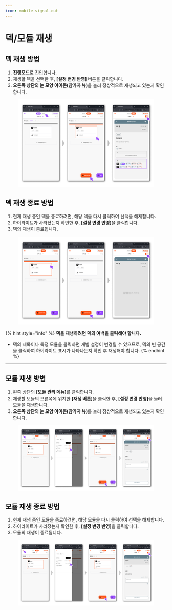 ```yaml
---
icon: mobile-signal-out
---
```


# 덱/모듈 재생

## **덱 재생 방법**

1. **진행모드**로 진입합니다.
2. 재생할 덱을 선택한 후, **\[설정 변경 반영]** 버튼을 클릭합니다.
3. **오른쪽 상단의 눈 모양 아이콘(참가자 뷰)**&#xC744; 눌러 정상적으로 재생되고 있는지 확인합니다.

<figure><img src="../.gitbook/assets/덱 재생 1.png" alt=""><figcaption></figcaption></figure>

## **덱 재생 종료 방법**

1. 현재 재생 중인 덱을 종료하려면, 해당 덱을 다시 클릭하여 선택을 해제합니다.
2. 하이라이트가 사라졌는지 확인한 후, **\[설정 변경 반영]**&#xC744; 클릭합니다.
3. 덱의 재생이 종료됩니다.

<figure><img src="../.gitbook/assets/덱 재생 2.png" alt=""><figcaption></figcaption></figure>



{% hint style="info" %}
**덱을 재생하려면 덱의 여백을 클릭해야 합니다.**

* 덱의 제목이나 특정 모듈을 클릭하면 개별 설정이 변경될 수 있으므로, 덱의 빈 공간을 클릭하여 하이라이트 표시가 나타나는지 확인 후 재생해야 합니다.
{% endhint %}





***

## **모듈 재생 방법**

1. 왼쪽 상단의 **\[모듈 관리 메뉴]**&#xB97C; 클릭합니다.
2. 재생할 모듈의 오른쪽에 위치한 **\[재생 버튼]**&#xC744; 클릭한 후, **\[설정 변경 반영]**&#xC744; 눌러 모듈을 재생합니다.
3. **오른쪽 상단의 눈 모양 아이콘(참가자 뷰)**&#xB97C; 눌러 정상적으로 재생되고 있는지 확인합니다.



<figure><img src="../.gitbook/assets/덱 재생 4.png" alt=""><figcaption></figcaption></figure>

## **모듈 재생 종료 방법**

1. 현재 재생 중인 모듈을 종료하려면, 해당 모듈을 다시 클릭하여 선택을 해제합니다.
2. 하이라이트가 사라졌는지 확인한 후, **\[설정 변경 반영]**&#xC744; 클릭합니다.
3. 모듈의 재생이 종료됩니다.



<figure><img src="../.gitbook/assets/덱 재생 5.png" alt=""><figcaption></figcaption></figure>
